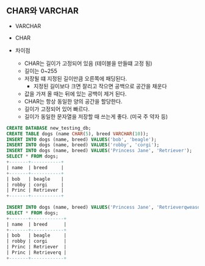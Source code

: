## CHAR와 VARCHAR

* VARCHAR
* CHAR

* 차이점
  * CHAR는 길이가 고정되어 있음 (테이블을 만들떄 고정 됨)
  * 길이는 0~255
  * 저장될 떄 지정된 길이만큼 오른쪽에 패딩된다.
    * 지정된 길이보다 크면 잘리고 작으면 공백으로 공간을 채운다
  * 값을 가져 올 때는 뒤에 있는 공백이 제거 된다.
  * CHAR는 항상 동일한 양의 공간을 할당한다.
  * 길이가 고정되어 있어 빠르다.
  * 길이가 동일한 문자열을 저장할 때 쓰는게 좋다. (미국 주 약자 등)


```sql
CREATE DATABASE new_testing_db;
CREATE TABLE dogs (name CHAR(5), breed VARCHAR(10));
INSERT INTO dogs (name, breed) VALUES('bob', 'beagle');
INSERT INTO dogs (name, breed) VALUES('robby', 'corgi');
INSERT INTO dogs (name, breed) VALUES('Princess Jane', 'Retriever');
SELECT * FROM dogs;
+-------+-----------+
| name  | breed     |
+-------+-----------+
| bob   | beagle    |
| robby | corgi     |
| Princ | Retriever |
+-------+-----------+
    
INSERT INTO dogs (name, breed) VALUES('Princess Jane', 'Retrieverqweasdasd');
SELECT * FROM dogs;
+-------+------------+
| name  | breed      |
+-------+------------+
| bob   | beagle     |
| robby | corgi      |
| Princ | Retriever  |
| Princ | Retrieverq |
+-------+------------+
```